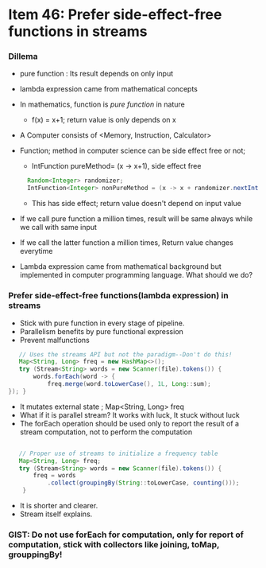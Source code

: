 # Item 46: Prefer side-effect-free functions in streams


### Dillema
- pure function : Its result depends on only input 
- lambda expression came from mathematical concepts
- In mathematics, function is *pure function* in nature  
  - f(x) = x+1; return value is only depends on x
- A Computer consists of <Memory, Instruction, Calculator>
- Function; method in computer science can be side effect free or not;
  - IntFunction<Integer> pureMethod= (x -> x+1), side effect free
  
  ```java
    Random<Integer> randomizer;
    IntFunction<Integer> nonPureMethod = (x -> x + randomizer.nextInt());
  ```
  - This has side effect; return value doesn't depend on input value
- If we call pure function a million times, result will be same always while we call with same input
- If we call the latter function a million times, Return value changes everytime        
- Lambda expression came from mathematical background but implemented in computer programming language. What should we do?

### Prefer side-effect-free functions(lambda expression) in streams

- Stick with pure function in every stage of pipeline.
- Parallelism benefits by pure functional expression
- Prevent malfunctions 

```java
   // Uses the streams API but not the paradigm--Don't do this!
   Map<String, Long> freq = new HashMap<>();
   try (Stream<String> words = new Scanner(file).tokens()) {
       words.forEach(word -> {
           freq.merge(word.toLowerCase(), 1L, Long::sum);
}); }
```
- It mutates external state ; Map<String, Long> freq
- What if it is parallel stream? It works with luck, It stuck without luck
- The forEach operation should be used only to report the result of a stream computation, not to perform the computation

```java

   // Proper use of streams to initialize a frequency table
   Map<String, Long> freq;
   try (Stream<String> words = new Scanner(file).tokens()) {
       freq = words
           .collect(groupingBy(String::toLowerCase, counting()));
    }
```

- It is shorter and clearer.
- Stream itself explains.


### GIST: Do not use forEach for computation, only for report of computation, stick with collectors like joining, toMap, grouppingBy!
